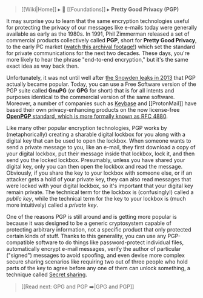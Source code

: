 > [[Wiki|Home]] ▸ :beginner: [[Foundations]] ▸ **Pretty Good Privacy (PGP)**

It may surprise you to learn that the same encryption technologies useful for protecting the privacy of our messages like e-mails today were generally available as early as the 1980s. In 1991, Phil Zimmerman released a set of commercial products collectively called **PGP**, short for **Pretty Good Privacy**, to the early PC market ([watch this archival footage!](https://www.youtube.com/watch?v=qz718OZRA2A&t=553)) which set the standard for private communications for the next two decades. These days, you're more likely to hear the phrase "end-to-end encryption," but it's the same exact idea as way back then.

Unfortunately, it was not until well after [the Snowden leaks in 2013](https://en.wikipedia.org/wiki/Edward_Snowden#Global_surveillance_disclosures) that PGP actually became popular. Today, you can use a Free Software version of the PGP suite called **GnuPG** (or **GPG** for short) that is for all intents and purposes identical to the commercial version of the same software. Moreover, a number of companies such as [Keybase](https://keybase.io/) and [[ProtonMail]] have based their own privacy-enhancing products on the now license-free [**OpenPGP** standard, which is more formally known as RFC 4880](https://tools.ietf.org/html/rfc4880).

Like many other popular encryption technologies, PGP works by (metaphorically) creating a sharable digital lockbox for you along with a digital key that can be used to open the lockbox. When someone wants to send a private message to you, like an e-mail, they first download a copy of your digital lockbox, put their message inside that lockbox, lock it, and then send you the locked lockbox. Presumably, unless you have shared your digital key, only you can then open the lockbox and read the message. Obviously, if you share the key to your lockbox with someone else, or if an attacker gets a hold of your private key, they can also read messages that were locked with your digital lockbox, so it's important that your digital key remain private. The technical term for the lockbox is (confusingly!) called a *public key*, while the technical term for the key to your lockbox is (much more intuitively) called a *private key*.

One of the reasons PGP is still around and is getting more popular is because it was designed to be a generic cryptosystem capable of protecting arbitrary information, not a specific product that only protected certain kinds of stuff. Thanks to this generality, you can use any PGP-compatible software to do things like password-protect individual files, automatically encrypt e-mail messages, verify the author of particular ("signed") messages to avoid spoofing, and even devise more complex secure sharing scenarios like requiring two out of three people who hold parts of the key to agree before any one of them can unlock something, a technique called [Secret sharing](https://en.wikipedia.org/wiki/Secret_sharing).

> [[Read next: GPG and PGP :arrow_right:|GPG and PGP]]